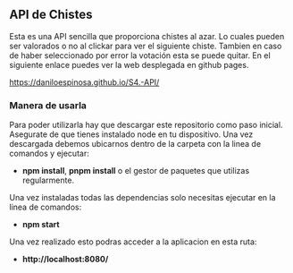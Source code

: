 ## API de Chistes

Esta es una API sencilla que proporciona chistes al azar. Lo cuales pueden ser valorados o no al clickar para ver el siguiente chiste. Tambien en caso de haber seleccionado por error la votación esta se puede quitar.
En el siguiente enlace puedes ver la web desplegada en github pages.

https://daniloespinosa.github.io/S4.-API/

### Manera de usarla
Para poder utilizarla hay que descargar este repositorio como paso inicial.
Asegurate de que tienes instalado node en tu dispositivo.
Una vez descargada debemos ubicarnos dentro de la carpeta con la linea de comandos y ejecutar:

- **npm install**, **pnpm install** o el gestor de paquetes que utilizas regularmente.

Una vez instaladas todas las dependencias solo necesitas ejecutar en la linea de comandos:

- **npm start**
  
Una vez realizado esto podras acceder a la aplicacion en esta ruta:

- **http://localhost:8080/**
